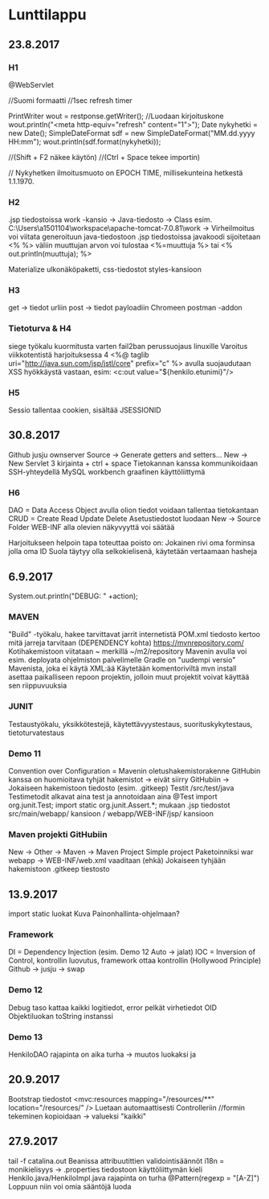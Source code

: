 # Lunttilappu
## 23.8.2017
### H1
@WebServlet

//Suomi formaatti
//1sec refresh timer

PrintWriter wout = restponse.getWriter(); //Luodaan kirjoituskone
wout.println("<head><meta http-equiv=\"refresh\" content=\"1\"></head>");
Date nykyhetki = new Date();
SimpleDateFormat sdf = new SimpleDateFormat("MM.dd.yyyy HH:mm");
wout.println(sdf.format(nykyhetki));

//(Shift + F2 näkee käytön)
//(Ctrl + Space tekee importin)

// Nykyhetken ilmoitusmuoto on EPOCH TIME, millisekunteina hetkestä 1.1.1970.

### H2

.jsp tiedostoissa work -kansio -> Java-tiedosto -> Class
esim. C:\Users\a1501104\workspace\apache-tomcat-7.0.81\work
-> Virheilmoitus voi viitata generoituun java-tiedostoon
.jsp tiedostoissa javakoodi sijoitetaan <%   %> väliin
muuttujan arvon voi tulostaa <%=muuttuja %> tai <% out.println(muuttuja); %>

Materialize ulkonäköpaketti, css-tiedostot styles-kansioon

### H3

get -> tiedot urliin
post -> tiedot payloadiin
Chromeen postman -addon

### Tietoturva & H4

siege työkalu kuormitusta varten
fail2ban perussuojaus linuxille
Varoitus viikkotentistä harjoituksessa 4
<%@ taglib uri="http://java.sun.com/jsp/jstl/core" prefix="c" %> avulla suojaudutaan XSS hyökkäystä vastaan, esim:
<c:out value="${henkilo.etunimi}"/>

### H5

Sessio tallentaa cookien, sisältää JSESSIONID


## 30.8.2017

Github jusju ownserver
Source -> Generate getters and setters...
New -> New Servlet
3 kirjainta + ctrl + space
Tietokannan kanssa kommunikoidaan SSH-yhteydellä
MySQL workbench graafinen käyttöliittymä

### H6

DAO = Data Access Object avulla olion tiedot voidaan tallentaa tietokantaan
CRUD = Create Read Update Delete
Asetustiedostot luodaan New -> Source Folder
WEB-INF alla olevien näkyvyyttä voi säätää

Harjoitukseen helpoin tapa toteuttaa poisto on:
Jokainen rivi oma forminsa jolla oma ID
Suola täytyy olla selkokielisenä, käytetään vertaamaan hasheja 

## 6.9.2017

System.out.println("DEBUG: " +action);

### MAVEN

"Build" -työkalu, hakee tarvittavat jarrit internetistä
POM.xml tiedosto kertoo mitä jarreja tarvitaan (DEPENDENCY kohta)
https://mvnrepository.com/
Kotihakemistoon viitataan ~ merkillä ~/m2/repository
Mavenin avulla voi esim. deployata ohjelmiston palvelimelle
Gradle on "uudempi versio" Mavenista, joka ei käytä XML:ää
Käytetään komentoriviltä
mvn install asettaa paikalliseen repoon projektin, jolloin muut projektit voivat käyttää sen riippuvuuksia

### JUNIT

Testaustyökalu, yksikkötestejä, käytettävyystestaus, suorituskykytestaus, tietoturvatestaus

### Demo 11

Convention over Configuration = Mavenin oletushakemistorakenne
GitHubin kanssa on huomioitava tyhjät hakemistot -> eivät siirry GitHubiin -> Jokaiseen hakemistoon tiedosto (esim. .gitkeep)
Testit /src/test/java
Testimetodit alkavat aina test ja annotoidaan aina @Test
import org.junit.Test; import static org.junit.Assert.*; mukaan
.jsp tiedostot src/main/webapp/ kansioon / webapp/WEB-INF/jsp/ kansioon


### Maven projekti GitHubiin

New -> Other -> Maven -> Maven Project
Simple project
Paketoinniksi war
webapp -> WEB-INF/web.xml vaaditaan (ehkä)
Jokaiseen tyhjään hakemistoon .gitkeep tiestosto

## 13.9.2017

import static luokat
Kuva Painonhallinta-ohjelmaan?

### Framework

DI = Dependency Injection (esim. Demo 12 Auto -> jalat)
IOC = Inversion of Control, kontrollin luovutus, framework ottaa kontrollin (Hollywood Principle)
Github -> jusju -> swap

### Demo 12

Debug taso kattaa kaikki logitiedot, error pelkät virhetiedot
OID Objektiluokan toString instanssi

### Demo 13

HenkiloDAO rajapinta on aika turha -> muutos luokaksi ja 

## 20.9.2017

Bootstrap tiedostot <mvc:resources mapping="/resources/**" location="/resources/" />
Luetaan automaattisesti
Controlleriin //formin tekeminen kopioidaan -> valueksi "kaikki"

## 27.9.2017

tail -f catalina.out
Beanissa attribuutittien validointisäännöt
i18n = monikielisyys -> .properties tiedostoon käyttöliittymän kieli
Henkilo.java/HenkiloImpl.java rajapinta on turha
@Pattern(regexp = "[A-Z]") Loppuun niin voi omia sääntöjä luoda
















